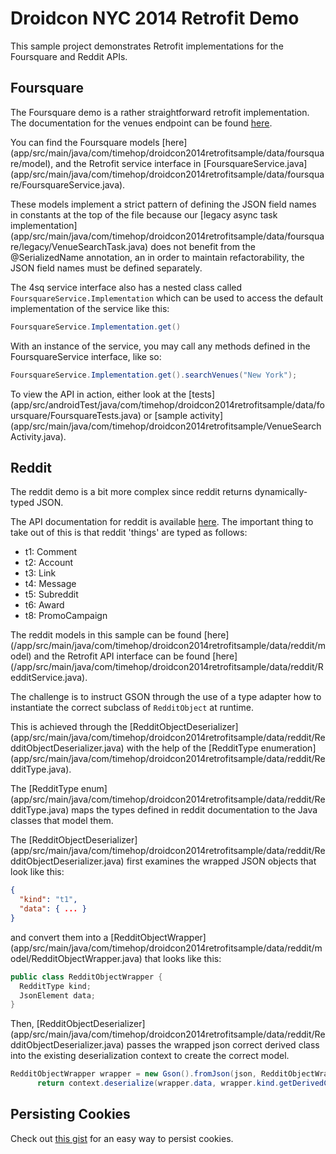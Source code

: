 Droidcon NYC 2014 Retrofit Demo
===============================

This sample project demonstrates Retrofit implementations for the Foursquare and Reddit APIs.

Foursquare
----------

The Foursquare demo is a rather straightforward retrofit implementation.  The documentation for the 
venues endpoint can be found 
[here](https://developer.foursquare.com/docs/venues/search).

You can find the Foursquare models [here] 
(app/src/main/java/com/timehop/droidcon2014retrofitsample/data/foursquare/model), and the Retrofit
service interface in [FoursquareService.java]
(app/src/main/java/com/timehop/droidcon2014retrofitsample/data/foursquare/FoursquareService.java).

These models implement a strict pattern of defining the JSON field names in constants at the top
of the file because our [legacy async task implementation]
(app/src/main/java/com/timehop/droidcon2014retrofitsample/data/foursquare/legacy/VenueSearchTask.java)
does not benefit from the @SerializedName annotation, an in order to maintain refactorability,
the JSON field names must be defined separately.  

The 4sq service interface also has a nested class called `FoursquareService.Implementation` which 
can be used to access the default implementation of the service like this: 

```java
FoursquareService.Implementation.get()
```

With an instance of the service, you may call any methods defined in the FoursquareService 
interface, like so: 

```java
FoursquareService.Implementation.get().searchVenues("New York");
```

To view the API in action, either look at the [tests]
(app/src/androidTest/java/com/timehop/droidcon2014retrofitsample/data/foursquare/FoursquareTests.java) 
or [sample activity]
(app/src/main/java/com/timehop/droidcon2014retrofitsample/VenueSearchActivity.java).
 
Reddit
------
 
The reddit demo is a bit more complex since reddit returns dynamically-typed JSON.  

The API documentation for reddit is available [here](http://www.reddit.com/dev/api).  The important
thing to take out of this is that reddit 'things' are typed as follows:

* t1:	Comment
* t2:	Account
* t3:	Link
* t4:	Message
* t5:	Subreddit
* t6:	Award
* t8:	PromoCampaign

The reddit models in this sample can be found [here]
(/app/src/main/java/com/timehop/droidcon2014retrofitsample/data/reddit/model) and the Retrofit API 
interface can be found [here]
(/app/src/main/java/com/timehop/droidcon2014retrofitsample/data/reddit/RedditService.java).

The challenge is to instruct GSON through the use of a type adapter how to instantiate the correct 
subclass of `RedditObject` at runtime.   

This is achieved through the [RedditObjectDeserializer]
(app/src/main/java/com/timehop/droidcon2014retrofitsample/data/reddit/RedditObjectDeserializer.java)
with the help of the [RedditType enumeration]
(app/src/main/java/com/timehop/droidcon2014retrofitsample/data/reddit/RedditType.java). 

The [RedditType enum] 
(app/src/main/java/com/timehop/droidcon2014retrofitsample/data/reddit/RedditType.java) maps the 
types defined in reddit documentation to the Java classes that model them.

The [RedditObjectDeserializer]
(app/src/main/java/com/timehop/droidcon2014retrofitsample/data/reddit/RedditObjectDeserializer.java)
first examines the wrapped JSON objects that look like this:

```json
{
  "kind": "t1",
  "data": { ... }
}
```

and convert them into a [RedditObjectWrapper]
(app/src/main/java/com/timehop/droidcon2014retrofitsample/data/reddit/model/RedditObjectWrapper.java)
that looks like this:

```java
public class RedditObjectWrapper {
  RedditType kind;
  JsonElement data;
}
```

Then, [RedditObjectDeserializer]
(app/src/main/java/com/timehop/droidcon2014retrofitsample/data/reddit/RedditObjectDeserializer.java)
passes the wrapped json correct derived class into the existing deserialization context to create
the correct model.

```java
RedditObjectWrapper wrapper = new Gson().fromJson(json, RedditObjectWrapper.class);
      return context.deserialize(wrapper.data, wrapper.kind.getDerivedClass());
```

Persisting Cookies
------------------
Check out [this gist](http://git.io/U2rqkg) for an easy way to persist cookies.